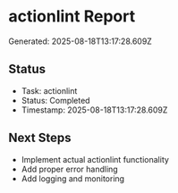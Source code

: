 # actionlint Report

Generated: 2025-08-18T13:17:28.609Z

## Status
- Task: actionlint
- Status: Completed
- Timestamp: 2025-08-18T13:17:28.609Z

## Next Steps
- Implement actual actionlint functionality
- Add proper error handling
- Add logging and monitoring
